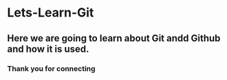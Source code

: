 # Lets-Learn-Git
## Here we are going to learn about Git andd Github and how it is used.
### Thank you for connecting 
